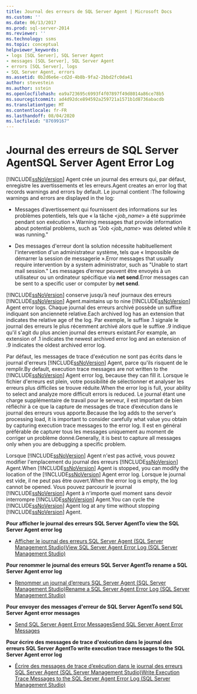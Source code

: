 ```yaml
---
title: Journal des erreurs de SQL Server Agent | Microsoft Docs
ms.custom: ''
ms.date: 06/13/2017
ms.prod: sql-server-2014
ms.reviewer: ''
ms.technology: ssms
ms.topic: conceptual
helpviewer_keywords:
- logs [SQL Server], SQL Server Agent
- messages [SQL Server], SQL Server Agent
- errors [SQL Server], logs
- SQL Server Agent, errors
ms.assetid: 0b2d6e6e-cd2d-4b8b-9fa2-2bbd2fc0da41
author: stevestein
ms.author: sstein
ms.openlocfilehash: ea9a723695c6993f4f07897f49d8014a86ce78b5
ms.sourcegitcommit: ad4d92dce894592a259721a1571b1d8736abacdb
ms.translationtype: MT
ms.contentlocale: fr-FR
ms.lasthandoff: 08/04/2020
ms.locfileid: "87699167"
---
```

# <a name="sql-server-agent-error-log"></a><span data-ttu-id="2410f-102">Journal des erreurs de SQL Server Agent</span><span class="sxs-lookup"><span data-stu-id="2410f-102">SQL Server Agent Error Log</span></span>
  [!INCLUDE[ssNoVersion](../../includes/ssnoversion-md.md)] <span data-ttu-id="2410f-103">Agent crée un journal des erreurs qui, par défaut, enregistre les avertissements et les erreurs.</span><span class="sxs-lookup"><span data-stu-id="2410f-103">Agent creates an error log that records warnings and errors by default.</span></span> <span data-ttu-id="2410f-104">Le journal contient :</span><span class="sxs-lookup"><span data-stu-id="2410f-104">The following warnings and errors are displayed in the log:</span></span>  
  
-   <span data-ttu-id="2410f-105">Messages d’avertissement qui fournissent des informations sur les problèmes potentiels, tels que « la tâche \<*job_name*> a été supprimée pendant son exécution ».</span><span class="sxs-lookup"><span data-stu-id="2410f-105">Warning messages that provide information about potential problems, such as "Job \<*job_name*> was deleted while it was running."</span></span>  
  
-   <span data-ttu-id="2410f-106">Des messages d'erreur dont la solution nécessite habituellement l'intervention d'un administrateur système, tels que « Impossible de démarrer la session de messagerie ».</span><span class="sxs-lookup"><span data-stu-id="2410f-106">Error messages that usually require intervention by a system administrator, such as "Unable to start mail session."</span></span> <span data-ttu-id="2410f-107">Les messages d’erreur peuvent être envoyés à un utilisateur ou un ordinateur spécifique via **net send**.</span><span class="sxs-lookup"><span data-stu-id="2410f-107">Error messages can be sent to a specific user or computer by **net send**.</span></span>  
  
 [!INCLUDE[ssNoVersion](../../includes/ssnoversion-md.md)] <span data-ttu-id="2410f-108">conserve jusqu’à neuf journaux des erreurs [!INCLUDE[ssNoVersion](../../includes/ssnoversion-md.md)] Agent.</span><span class="sxs-lookup"><span data-stu-id="2410f-108">maintains up to nine [!INCLUDE[ssNoVersion](../../includes/ssnoversion-md.md)] Agent error logs.</span></span> <span data-ttu-id="2410f-109">Chaque journal des erreurs archivé possède un suffixe indiquant son ancienneté relative.</span><span class="sxs-lookup"><span data-stu-id="2410f-109">Each archived log has an extension that indicates the relative age of the log.</span></span> <span data-ttu-id="2410f-110">Par exemple, le suffixe .1 signale le journal des erreurs le plus récemment archivé alors que le suffixe .9 indique qu'il s'agit du plus ancien journal des erreurs existant.</span><span class="sxs-lookup"><span data-stu-id="2410f-110">For example, an extension of .1 indicates the newest archived error log and an extension of .9 indicates the oldest archived error log.</span></span>  
  
 <span data-ttu-id="2410f-111">Par défaut, les messages de trace d'exécution ne sont pas écrits dans le journal d'erreurs [!INCLUDE[ssNoVersion](../../includes/ssnoversion-md.md)] Agent, parce qu'ils risquent de le remplir.</span><span class="sxs-lookup"><span data-stu-id="2410f-111">By default, execution trace messages are not written to the [!INCLUDE[ssNoVersion](../../includes/ssnoversion-md.md)] Agent error log, because they can fill it.</span></span> <span data-ttu-id="2410f-112">Lorsque le fichier d'erreurs est plein, votre possibilité de sélectionner et analyser les erreurs plus difficiles se trouve réduite.</span><span class="sxs-lookup"><span data-stu-id="2410f-112">When the error log is full, your ability to select and analyze more difficult errors is reduced.</span></span> <span data-ttu-id="2410f-113">Le journal étant une charge supplémentaire de travail pour le serveur, il est important de bien réfléchir à ce que la capture de messages de trace d’exécution dans le journal des erreurs vous apporte.</span><span class="sxs-lookup"><span data-stu-id="2410f-113">Because the log adds to the server's processing load, it is important to consider carefully what value you obtain by capturing execution trace messages to the error log.</span></span> <span data-ttu-id="2410f-114">Il est en général préférable de capturer tous les messages uniquement au moment de corriger un problème donné.</span><span class="sxs-lookup"><span data-stu-id="2410f-114">Generally, it is best to capture all messages only when you are debugging a specific problem.</span></span>  
  
 <span data-ttu-id="2410f-115">Lorsque [!INCLUDE[ssNoVersion](../../includes/ssnoversion-md.md)] Agent n'est pas activé, vous pouvez modifier l'emplacement du journal des erreurs [!INCLUDE[ssNoVersion](../../includes/ssnoversion-md.md)] Agent.</span><span class="sxs-lookup"><span data-stu-id="2410f-115">When [!INCLUDE[ssNoVersion](../../includes/ssnoversion-md.md)] Agent is stopped, you can modify the location of the [!INCLUDE[ssNoVersion](../../includes/ssnoversion-md.md)] Agent error log.</span></span> <span data-ttu-id="2410f-116">Lorsque le journal est vide, il ne peut pas être ouvert.</span><span class="sxs-lookup"><span data-stu-id="2410f-116">When the error log is empty, the log cannot be opened.</span></span> <span data-ttu-id="2410f-117">Vous pouvez parcourir le journal [!INCLUDE[ssNoVersion](../../includes/ssnoversion-md.md)] Agent à n'importe quel moment sans devoir interrompre [!INCLUDE[ssNoVersion](../../includes/ssnoversion-md.md)] Agent.</span><span class="sxs-lookup"><span data-stu-id="2410f-117">You can cycle the [!INCLUDE[ssNoVersion](../../includes/ssnoversion-md.md)] Agent log at any time without stopping [!INCLUDE[ssNoVersion](../../includes/ssnoversion-md.md)] Agent.</span></span>  
  
 <span data-ttu-id="2410f-118">**Pour afficher le journal des erreurs SQL Server Agent**</span><span class="sxs-lookup"><span data-stu-id="2410f-118">**To view the SQL Server Agent error log**</span></span>  
  
-   [<span data-ttu-id="2410f-119">Afficher le journal des erreurs SQL Server Agent &#40;SQL Server Management Studio&#41;</span><span class="sxs-lookup"><span data-stu-id="2410f-119">View SQL Server Agent Error Log &#40;SQL Server Management Studio&#41;</span></span>](view-sql-server-agent-error-log-sql-server-management-studio.md) 
  
 <span data-ttu-id="2410f-120">**Pour renommer le journal des erreurs SQL Server Agent**</span><span class="sxs-lookup"><span data-stu-id="2410f-120">**To rename a SQL Server Agent error log**</span></span>  
  
-   [<span data-ttu-id="2410f-121">Renommer un journal d’erreurs SQL Server Agent &#40;SQL Server Management Studio&#41;</span><span class="sxs-lookup"><span data-stu-id="2410f-121">Rename a SQL Server Agent Error Log &#40;SQL Server Management Studio&#41;</span></span>](rename-a-sql-server-agent-error-log-sql-server-management-studio.md)  
  
 <span data-ttu-id="2410f-122">**Pour envoyer des messages d'erreur de SQL Server Agent**</span><span class="sxs-lookup"><span data-stu-id="2410f-122">**To send SQL Server Agent error messages**</span></span>  
  
-   [<span data-ttu-id="2410f-123">Send SQL Server Agent Error Messages</span><span class="sxs-lookup"><span data-stu-id="2410f-123">Send SQL Server Agent Error Messages</span></span>](send-sql-server-agent-error-messages.md)  
  
 <span data-ttu-id="2410f-124">**Pour écrire des messages de trace d'exécution dans le journal des erreurs SQL Server Agent**</span><span class="sxs-lookup"><span data-stu-id="2410f-124">**To write execution trace messages to the SQL Server Agent error log**</span></span>  
  
-   [<span data-ttu-id="2410f-125">Écrire des messages de trace d’exécution dans le journal des erreurs SQL Server Agent &#40;SQL Server Management Studio&#41;</span><span class="sxs-lookup"><span data-stu-id="2410f-125">Write Execution Trace Messages to the SQL Server Agent Error Log &#40;SQL Server Management Studio&#41;</span></span>](write-execution-trace-messages-to-sql-server-agent-log-ssms.md)  
  
  
